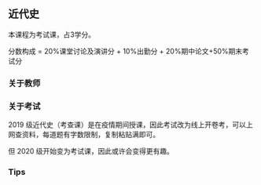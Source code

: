 ## 近代史

本课程为考试课，占3学分。

分数构成 = 20%课堂讨论及演讲分 + 10%出勤分 + 20%期中论文+50%期末考试分

### 关于教师



### 关于考试

2019 级近代史（考查课）是在疫情期间授课，因此考试改为线上开卷考，可以上网查资料，每道题有字数限制，复制粘贴满即可。

但 2020 级开始变为考试课，因此或许会变得更有趣。

### Tips



